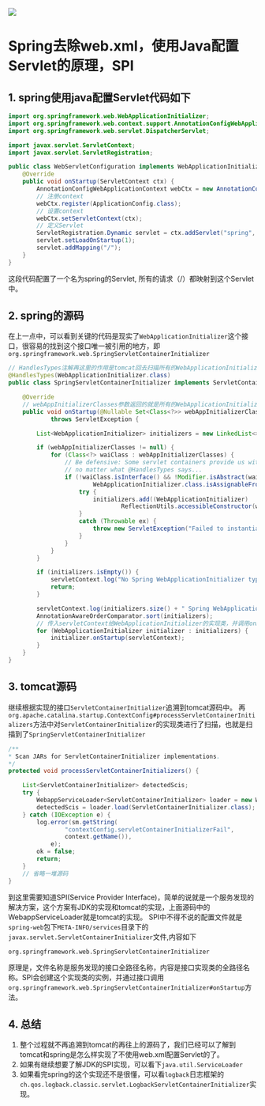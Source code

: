 ![](https://img.hacpai.com/bing/20190220.jpg?imageView2/1/w/960/h/540/interlace/1/q/100)

# Spring去除web.xml，使用Java配置Servlet的原理，SPI

## 1. spring使用java配置Servlet代码如下
```java
import org.springframework.web.WebApplicationInitializer;
import org.springframework.web.context.support.AnnotationConfigWebApplicationContext;
import org.springframework.web.servlet.DispatcherServlet;

import javax.servlet.ServletContext;
import javax.servlet.ServletRegistration;

public class WebServletConfiguration implements WebApplicationInitializer {
    @Override
    public void onStartup(ServletContext ctx) {
        AnnotationConfigWebApplicationContext webCtx = new AnnotationConfigWebApplicationContext();
        // 注册context
        webCtx.register(ApplicationConfig.class);
        // 设置context
        webCtx.setServletContext(ctx);
        // 定义Servlet
        ServletRegistration.Dynamic servlet = ctx.addServlet("spring", new DispatcherServlet(webCtx));
        servlet.setLoadOnStartup(1);
        servlet.addMapping("/");
    }
}
```
这段代码配置了一个名为spring的Servlet, 所有的请求（/）都映射到这个Servlet中。  

## 2. spring的源码
在上一点中，可以看到关键的代码是现实了`WebApplicationInitializer`这个接口，很容易的找到这个接口唯一被引用的地方，即`org.springframework.web.SpringServletContainerInitializer`  
```java 
// HandlesTypes注解再这里的作用是tomcat回去扫描所有的WebApplicationInitializer的实现类，包括抽象类。
@HandlesTypes(WebApplicationInitializer.class)
public class SpringServletContainerInitializer implements ServletContainerInitializer {

	@Override
    // webAppInitializerClasses参数返回的就是所有的WebApplicationInitializer的实现类
	public void onStartup(@Nullable Set<Class<?>> webAppInitializerClasses, ServletContext servletContext)
			throws ServletException {

		List<WebApplicationInitializer> initializers = new LinkedList<>();

		if (webAppInitializerClasses != null) {
			for (Class<?> waiClass : webAppInitializerClasses) {
				// Be defensive: Some servlet containers provide us with invalid classes,
				// no matter what @HandlesTypes says...
				if (!waiClass.isInterface() && !Modifier.isAbstract(waiClass.getModifiers()) &&
						WebApplicationInitializer.class.isAssignableFrom(waiClass)) {
					try {
						initializers.add((WebApplicationInitializer)
								ReflectionUtils.accessibleConstructor(waiClass).newInstance());
					}
					catch (Throwable ex) {
						throw new ServletException("Failed to instantiate WebApplicationInitializer class", ex);
					}
				}
			}
		}

		if (initializers.isEmpty()) {
			servletContext.log("No Spring WebApplicationInitializer types detected on classpath");
			return;
		}

		servletContext.log(initializers.size() + " Spring WebApplicationInitializers detected on classpath");
		AnnotationAwareOrderComparator.sort(initializers);
        // 传入servletContext给WebApplicationInitializer的实现类，并调用onStartup方法，此方法又定义Servlet
		for (WebApplicationInitializer initializer : initializers) {
			initializer.onStartup(servletContext);
		}
	}
}

```

## 3. tomcat源码  
继续根据实现的接口`ServletContainerInitializer`追溯到tomcat源码中。 
再`org.apache.catalina.startup.ContextConfig#processServletContainerInitializers`方法中对`ServletContainerInitializer`的实现类进行了扫描，也就是扫描到了`SpringServletContainerInitializer`
```java
/**
* Scan JARs for ServletContainerInitializer implementations.
*/
protected void processServletContainerInitializers() {

    List<ServletContainerInitializer> detectedScis;
    try {
        WebappServiceLoader<ServletContainerInitializer> loader = new WebappServiceLoader<>(context);
        detectedScis = loader.load(ServletContainerInitializer.class);
    } catch (IOException e) {
        log.error(sm.getString(
                "contextConfig.servletContainerInitializerFail",
                context.getName()),
            e);
        ok = false;
        return;
    }
    // 省略一堆源码
}
```
到这里需要知道SPI(Service Provider Interface)，简单的说就是一个服务发现的解决方案，这个方案有JDK的实现和tomcat的实现，上面源码中的WebappServiceLoader就是tomcat的实现。
SPI中不得不说的配置文件就是`spring-web`包下`META-INFO/services`目录下的`javax.servlet.ServletContainerInitializer`文件,内容如下
```
org.springframework.web.SpringServletContainerInitializer
```
原理是，文件名称是服务发现的接口全路径名称，内容是接口实现类的全路径名称。SPI会创建这个实现类的实例，并通过接口调用`org.springframework.web.SpringServletContainerInitializer#onStartup`方法。

## 4. 总结
1. 整个过程就不再追溯到tomcat的再往上的源码了，我们已经可以了解到tomcat和spring是怎么样实现了不使用web.xml配置Servlet的了。  
2. 如果有继续想要了解JDK的SPI实现，可以看下`java.util.ServiceLoader`
3. 如果看完spring的这个实现还不是很懂，可以看`logback`日志框架的`ch.qos.logback.classic.servlet.LogbackServletContainerInitializer`实现。
